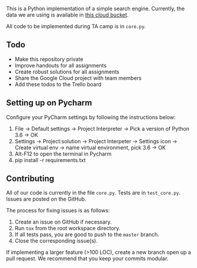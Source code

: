 This is a Python implementation of a simple search engine.
Currently, the data we are using is available in 
[this cloud bucket](https://storage.googleapis.com/data2040-data/data.zip).

All code to be implemented during TA camp is in `core.py`. 

## Todo
- Make this repository private
- Improve handouts for all assignments
- Create robust solutions for all assignments
- Share the Google Cloud project with team members
- Add these todos to the Trello board


## Setting up on Pycharm

Configure your PyCharm settings by following the instructions below:

1. File -> Default settings -> Project Interpreter -> Pick a version of Python 3.6 -> OK
2. Settings -> Project:solution -> Project Interpeter -> Settings icon -> Create virtual env
-> name virtual environment, pick 3.6 -> OK
3. Alt-F12 to open the terminal in Pycharm
4. pip install -r requirements.txt

## Contributing

All of our code is currently in the file `core.py`. Tests are in `test_core.py`. Issues are posted
on the GitHub.

The process for fixing issues is as follows:

1. Create an issue on GitHub if necessary.
2. Run `tox` from the root workspace directory.
3. If all tests pass, you are good to push to the `master` branch.
4. Close the corresponding issue(s).

If implementing a larger feature (>100 LOC), create a new branch open up a pull request. We
recommend that you keep your commits modular.



